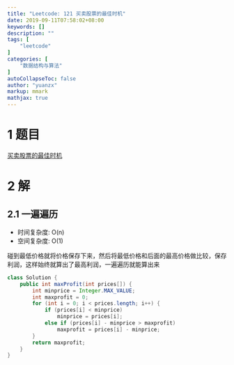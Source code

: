 ```yaml
---
title: "Leetcode: 121 买卖股票的最佳时机"
date: 2019-09-11T07:58:02+08:00
keywords: []
description: ""
tags: [
    "leetcode"
]
categories: [
    "数据结构与算法"
]
autoCollapseToc: false
author: "yuanzx"
markup: mmark
mathjax: true  
---
```


# 1 题目

[买卖股票的最佳时机](https://leetcode-cn.com/problems/best-time-to-buy-and-sell-stock/)

# 2 解

## 2.1 一遍遍历

- 时间复杂度: O(n)
- 空间复杂度: O(1)

碰到最低价格就将价格保存下来，然后将最低价格和后面的最高价格做比较，保存利润，这样始终就算出了最高利润，一遍遍历就能算出来

```java
class Solution {
    public int maxProfit(int prices[]) {
        int minprice = Integer.MAX_VALUE;
        int maxprofit = 0;
        for (int i = 0; i < prices.length; i++) {
            if (prices[i] < minprice)
                minprice = prices[i];
            else if (prices[i] - minprice > maxprofit)
                maxprofit = prices[i] - minprice;
        }
        return maxprofit;
    }
}
```

